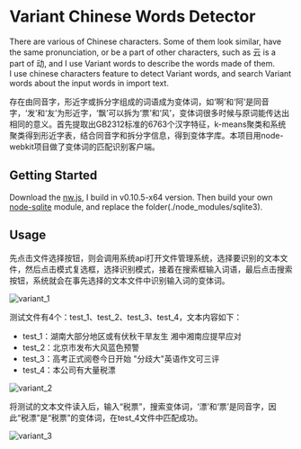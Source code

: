 # Variant Chinese Words Detector
There are various of Chinese characters. Some of them look similar, have the same pronunciation, or be a part of other characters, such as 云 is a part of 动, and I use Variant words to describe the words made of them.    
I use chinese characters feature to detect Variant words, and search Variant words about the input words in import text.

存在由同音字，形近字或拆分字组成的词语成为变体词，如‘啊’和‘阿’是同音字，‘发’和‘友’为形近字，‘飘’可以拆为‘票’和‘风’，变体词很多时候与原词能传达出相同的意义。首先提取出GB2312标准的6763个汉字特征，k-means聚类和系统聚类得到形近字表，结合同音字和拆分字信息，得到变体字库。本项目用node-webkit项目做了变体词的匹配识别客户端。

## Getting Started
Download the [nw.js](https://github.com/nwjs/nw.js), I build in v0.10.5-x64 version. Then build your own [node-sqlite](https://github.com/mapbox/node-sqlite3) module, and replace the folder(./node_modules/sqlite3).

## Usage

先点击文件选择按钮，则会调用系统api打开文件管理系统，选择要识别的文本文件，然后点击模式复选框，选择识别模式，接着在搜索框输入词语，最后点击搜索按钮，系统就会在事先选择的文本文件中识别输入词的变体词。

![variant_1](http://7xkrbx.com1.z0.glb.clouddn.com/variant_1.png)

测试文件有4个：test_1、test_2、test_3、test_4，文本内容如下：

- test_1：湖南大部分地区或有伏秋干旱友生 湘中湘南应提早应对
- test_2：北京市发布大风蓝色预警
- test_3：高考正式阅卷今日开始 "分歧大"英语作文可三评
- test_4：本公司有大量税漂

![variant_2](http://7xkrbx.com1.z0.glb.clouddn.com/variant_2.png)

将测试的文本文件读入后，输入“税票”，搜索变体词，‘漂’和‘票’是同音字，因此“税漂”是“税票”的变体词，在test_4文件中匹配成功。

![variant_3](http://7xkrbx.com1.z0.glb.clouddn.com/variant_3.png)